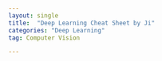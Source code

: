 ```yaml
---
layout: single
title:  "Deep Learning Cheat Sheet by Ji"
categories: "Deep Learning"
tag: Computer Vision

---
```


## 